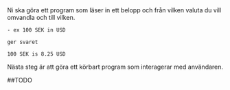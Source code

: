 ##

Ni ska göra ett program som läser in ett belopp och från vilken valuta du vill omvandla och till vilken.

    - ex 100 SEK in USD 
    
    ger svaret
    
    100 SEK is 8.25 USD
    
    
    
    
Nästa steg är att göra ett körbart program som interagerar med användaren.


##TODO